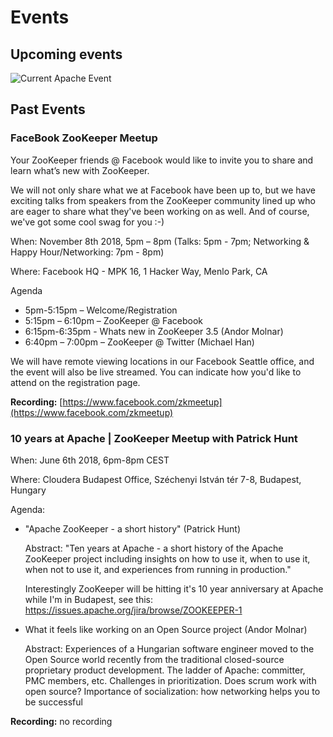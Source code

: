 <!--
Copyright 2002-2004 The Apache Software Foundation

Licensed under the Apache License, Version 2.0 (the "License");
you may not use this file except in compliance with the License.
You may obtain a copy of the License at

http://www.apache.org/licenses/LICENSE-2.0

Unless required by applicable law or agreed to in writing, software
distributed under the License is distributed on an "AS IS" BASIS,
WITHOUT WARRANTIES OR CONDITIONS OF ANY KIND, either express or implied.
See the License for the specific language governing permissions and
limitations under the License.
//-->

# Events

## Upcoming events

![Current Apache Event](https://www.apache.org/events/current-event-234x60.png)

## Past Events

### FaceBook ZooKeeper Meetup

Your ZooKeeper friends @ Facebook would like to invite you to share and learn what’s new with ZooKeeper.

We will not only share what we at Facebook have been up to, but we have exciting talks from speakers from the ZooKeeper community lined up who are eager to share what they've been working on as well. And of course, we've got some cool swag for you :-)

When: November 8th 2018, 5pm – 8pm (Talks: 5pm - 7pm; Networking & Happy Hour/Networking: 7pm - 8pm)

Where: Facebook HQ - MPK 16, 1 Hacker Way, Menlo Park, CA

Agenda

* 5pm-5:15pm – Welcome/Registration
* 5:15pm – 6:10pm – ZooKeeper @ Facebook
* 6:15pm-6:35pm  - Whats new in ZooKeeper 3.5 (Andor Molnar)
* 6:40pm – 7:00pm – ZooKeeper @ Twitter (Michael Han)

We will have remote viewing locations in our Facebook Seattle office, and the event will also be live streamed. You can indicate how you'd like to attend on the registration page.

**Recording:** [https://www.facebook.com/zkmeetup](https://www.facebook.com/zkmeetup)


### 10 years at Apache | ZooKeeper Meetup with Patrick Hunt

When: June 6th 2018, 6pm-8pm CEST

Where: Cloudera Budapest Office, Széchenyi István tér 7-8, Budapest, Hungary

Agenda:

* "Apache ZooKeeper - a short history" (Patrick Hunt)
  
  Abstract:
  "Ten years at Apache - a short history of the Apache ZooKeeper project including insights on how to use it, when to use it, when not to use it, and experiences from running in production."
  
  Interestingly ZooKeeper will be hitting it's 10 year anniversary at Apache while I'm in Budapest, see this:
  https://issues.apache.org/jira/browse/ZOOKEEPER-1
  
* What it feels like working on an Open Source project (Andor Molnar)
  
  Abstract:
  Experiences of a Hungarian software engineer moved to the Open Source world recently from the traditional closed-source proprietary product development. 
  The ladder of Apache: committer, PMC members, etc.
  Challenges in prioritization.
  Does scrum work with open source?
  Importance of socialization: how networking helps you to be successful

**Recording:** no recording